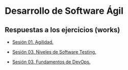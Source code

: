 # Desarrollo de Software Ágil
## Respuestas a los ejercicios (works)

* [Sesión 01. Agilidad.](./Sesion01) 

* [Sesión 03. Niveles de Software Testing.](./Sesion03) 

* [Sesión 03. Fundamentos de DevOps.](./Sesion04) 